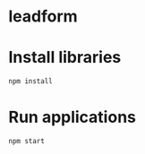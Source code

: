 # leadform

# Install libraries

```bash
npm install
```


# Run applications


```bash
npm start
```